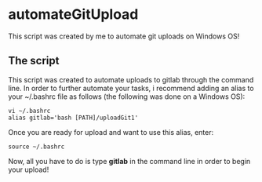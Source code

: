 # automateGitUpload
This script was created by me to automate git uploads on Windows OS!

## The script
This script was created to automate uploads to gitlab through the command line. In order to further automate your tasks, i recommend adding an alias to your ~/.bashrc file as follows (the following was done on a Windows OS):
```
vi ~/.bashrc
alias gitlab='bash [PATH]/uploadGit1'
```
Once you are ready for upload and want to use this alias, enter:
```
source ~/.bashrc
```
Now, all you have to do is type **gitlab** in the command line in order to begin your upload!

